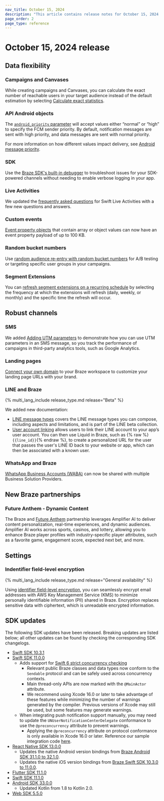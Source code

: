 ```yaml
---
nav_title: October 15, 2024
description: "This article contains release notes for October 15, 2024."
page_order: 2
page_type: reference
---
```

 
# October 15, 2024 release

## Data flexibility

### Campaigns and Canvases

While creating campaigns and Canvases, you can calculate the exact number of reachable users in your target audience instead of the default estimation by selecting [Calculate exact statistics]({{site.baseurl}}/user_guide/engagement_tools/segments/creating_a_segment/#statistics-for-segment-size).

### API Android objects

The [`android_priority` parameter]({{site.baseurl}}/api/objects_filters/messaging/android_object/#additional-parameter-details) will accept values either “normal” or “high” to specify the FCM sender priority. By default, notification messages are sent with high priority, and data messages are sent with normal priority.

For more information on how different values impact delivery, see [Android message priority](https://firebase.google.com/docs/cloud-messaging/android/message-priority/).

### SDK

Use the [Braze SDK's built-in debugger]({{site.baseurl}}/developer_guide/debugging/) to troubleshoot issues for your SDK-powered channels without needing to enable verbose logging in your app.

### Live Activities

We updated the [frequently asked questions]({{site.baseurl}}/developer_guide/live_notifications/live_activities/) for Swift Live Activities with a few new questions and answers.

### Custom events

[Event property objects]({{site.baseurl}}/user_guide/data_and_analytics/custom_data/custom_events/#custom-event-properties) that contain array or object values can now have an event property payload of up to 100&nbsp;KB.

### Random bucket numbers

Use [random audience re-entry with random bucket numbers]({{site.baseurl}}/user_guide/engagement_tools/testing/random_bucket_numbers/#random-audience-re-entry-using-random-bucket-numbers) for A/B testing or targeting specific user groups in your campaigns.

### Segment Extensions

You can [refresh segment extensions on a recurring schedule]({{site.baseurl}}/user_guide/engagement_tools/segments/segment_extension/#setting-up-a-recurring-refresh) by selecting the frequency at which the extensions will refresh (daily, weekly, or monthly) and the specific time the refresh will occur.

## Robust channels

### SMS

We added [Adding UTM parameters]({{site.baseurl}}/user_guide/message_building_by_channel/sms/campaign/link_shortening/#using-link-shortening) to demonstrate how you can use UTM parameters in an SMS message, so you track the performance of campaigns in third-party analytics tools, such as Google Analytics.

### Landing pages

[Connect your own domain]({{site.baseurl}}/user_guide/engagement_tools/landing_pages/customizing_urls/) to your Braze workspace to customize your landing page URLs with your brand.

### LINE and Braze

{% multi_lang_include release_type.md release="Beta" %}

We added new documentation:

- [LINE message types]({{site.baseurl}}/line/create/message_types/) covers the LINE message types you can compose, including aspects and limitations, and is part of the LINE beta collection.
- [User account linking]({{site.baseurl}}/line/line_setup/#user-account-linking) allows users to link their LINE account to your app’s user account. You can then use Liquid in Braze, such as {% raw %}`{{line_id}}`{% endraw %}, to create a personalized URL for the user that passes the user's LINE ID back to your website or app, which can then be associated with a known user.

### WhatsApp and Braze

[WhatsApp Business Accounts (WABA)]({{site.baseurl}}/user_guide/message_building_by_channel/whatsapp/overview/#step-2-whatsapp-setup) can now be shared with multiple Business Solution Providers.

## New Braze partnerships

### Future Anthem - Dynamic Content

The Braze and [Future Anthem]({{site.baseurl}}/partners/future_anthem/) partnership leverages Amplifier AI to deliver content personalization, real-time experiences, and dynamic audiences. Amplifier AI works across sports, casinos, and lottery, allowing you to enhance Braze player profiles with industry-specific player attributes, such as a favorite game, engagement score, expected next bet, and more.

## Settings

### Indentifier field-level encryption

{% multi_lang_include release_type.md release="General availability" %}

Using [identifier field-level encryption]({{site.baseurl}}/user_guide/analytics/field_level_encryption/), you can seamlessly encrypt email addresses with AWS Key Management Service (KMS) to minimize personally identifiable information (PII) shared in Braze. Encryption replaces sensitive data with ciphertext, which is unreadable encrypted information.

## SDK updates

The following SDK updates have been released. Breaking updates are listed below; all other updates can be found by checking the corresponding SDK changelogs.

- [Swift SDK 10.3.1](https://github.com/braze-inc/braze-swift-sdk/blob/main/CHANGELOG.md#1110)
- [Swift SDK 11.0.0](https://github.com/braze-inc/braze-swift-sdk/blob/main/CHANGELOG.md#1110)
    - Adds support for [Swift 6 strict concurrency checking](https://developer.apple.com/documentation/swift/adoptingswift6)
        - Relevant public Braze classes and data types now conform to the `Sendable` protocol and can be safely used across concurrency contexts.
        - Main thread-only APIs are now marked with the `@MainActor` attribute.
        - We recommend using Xcode 16.0 or later to take advantage of these features while minimizing the number of warnings generated by the compiler. Previous versions of Xcode may still be used, but some features may generate warnings.
    - When integrating push notification support manually, you may need to update the `UNUserNotificationCenterDelegate` conformance to use the `@preconcurrency` attribute to prevent warnings.
        - Applying the `@preconcurrency` attribute on protocol conformance is only available in Xcode 16.0 or later. Reference our sample integration code [here](https://github.com/braze-inc/braze-swift-sdk/tree/main/Examples/Swift/Sources/PushNotifications-Manual).
- [React Native SDK 13.0.0](https://github.com/braze-inc/braze-react-native-sdk/blob/master/CHANGELOG.md#1300)
    - Updates the native Android version bindings from [Braze Android SDK 31.1.0 to 32.1.0](https://github.com/braze-inc/braze-android-sdk/compare/v31.1.0...v32.1.0#diff-06572a96a58dc510037d5efa622f9bec8519bc1beab13c9f251e97e657a9d4ed).
    - Updates the native iOS version bindings from [Braze Swift SDK 10.3.0 to 11.0.0](https://github.com/braze-inc/braze-swift-sdk/compare/10.3.0...11.0.0#diff-06572a96a58dc510037d5efa622f9bec8519bc1beab13c9f251e97e657a9d4ed).
- [Flutter SDK 11.1.0](https://pub.dev/packages/braze_plugin/changelog#1110)
- [Swift SDK 11.1.0](https://github.com/braze-inc/braze-swift-sdk/blob/main/CHANGELOG.md#1110)
- [Android SDK 33.0.0](https://github.com/braze-inc/braze-android-sdk/blob/master/CHANGELOG.md#3300)
    - Updated Kotlin from 1.8 to Kotlin 2.0.
- [Web SDK 5.5.0](https://github.com/braze-inc/braze-web-sdk/blob/master/CHANGELOG.md#550)